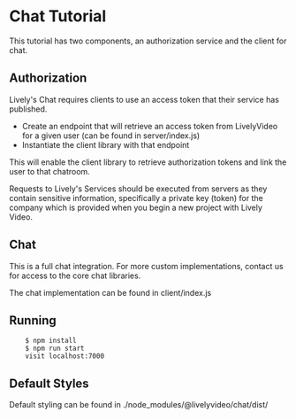 # Chat Tutorial

This tutorial has two components, an authorization service and the client for chat.

## Authorization

Lively's Chat requires clients to use an access token that their service has published.

- Create an endpoint that will retrieve an access token from LivelyVideo for a given user (can be found in server/index.js)
- Instantiate the client library with that endpoint

This will enable the client library to retrieve authorization tokens and link the user to that chatroom.

Requests to Lively's Services should be executed from servers as they contain sensitive information, specifically a private key (token) for the company which is provided when you begin a new project with Lively Video.

## Chat

This is a full chat integration.  For more custom implementations, contact us for access to the core chat libraries.

The chat implementation can be found in client/index.js

## Running

		$ npm install
		$ npm run start
		visit localhost:7000

## Default Styles

Default styling can be found in ./node_modules/@livelyvideo/chat/dist/
